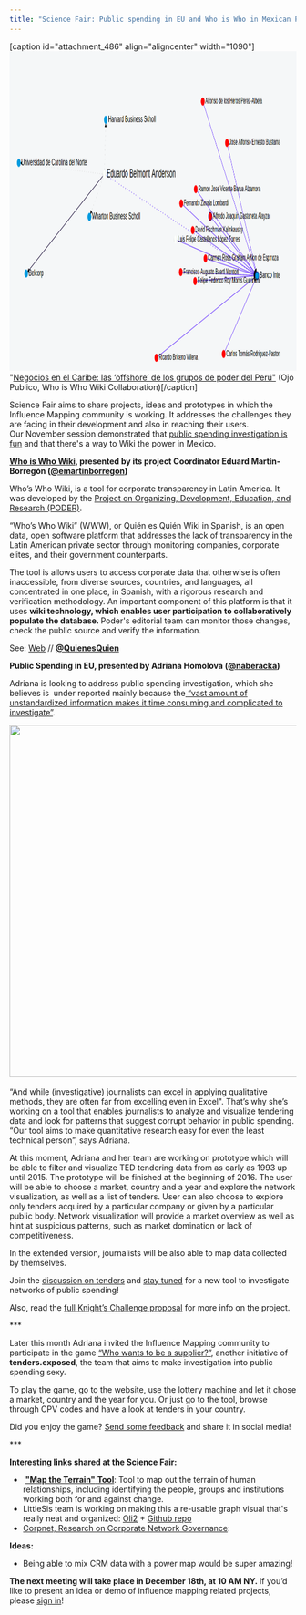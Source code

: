 ```yaml
---
title: "Science Fair: Public spending in EU and Who is Who in Mexican Power"
---
```


[caption id="attachment_486" align="aligncenter" width="1090"]<img class="wp-image-486" src="/assets/images/whoiswho.png" alt="quienesquienpoder_oct2015" width="1090" height="561" /> "<a href="http://ojo-publico.com/102/negocios-en-el-Caribe-las-%20offshore-de-los-grupos-de-poder-del-Peru" target="_blank">Negocios en el Caribe: las ‘offshore’ de los grupos de poder del Perú"</a> (Ojo Publico, Who is Who Wiki Collaboration)[/caption]

Science Fair aims to share projects, ideas and prototypes in which the Influence Mapping community is working. It addresses the challenges they are facing in their development and also in reaching their users. Our November session demonstrated that <a href="http://supplier.tenders.exposed/" target="_blank">public spending investigation is fun</a> and that there's a way to Wiki the power in Mexico.

<!--more-->
<p class="p1"><span class="s1"><b><a href="https://www.quienesquien.wiki/P%C3%A1gina_principal" target="_blank">Who is Who Wiki</a>, presented by its project Coordinator Eduard Martín-Borregón (<a href="https://twitter.com/emartinborregon" target="_blank">@emartinborregon</a>)</b></span></p>
<p class="p1"><span class="s1">Who’s Who Wiki, is a tool for corporate transparency in Latin America. It was developed by the <a href="http://projectpoder.org/es/" target="_blank">Project on Organizing, Development, Education, and Research (PODER)</a>. </span></p>
<p class="p1"><span class="s1">“Who’s Who Wiki” (WWW), or Quién es Quién Wiki in Spanish, is an open data, open software platform that addresses the lack of transparency in the Latin American private sector through monitoring companies, corporate elites, and their government counterparts. </span></p>
<p class="p1"><span class="s1">The tool is allows users to access corporate data that otherwise is often inaccessible, from diverse sources, countries, and languages, all concentrated in one place, in Spanish, with a rigorous research and verification methodology. An important component of this platform is that it uses <b>wiki technology, which enables user participation to collaboratively populate the database. </b>Poder's editorial team can monitor those changes, check the public source and verify the information.</span></p>
See:
<a href="https://www.quienesquien.wiki/P%C3%A1gina_principal" target="_blank">Web</a> // <a href="https://twitter.com/QuienQuienWiki" target="_blank"><strong>@QuienesQuien</strong></a>
<p class="p1"><strong><span class="s1">Public Spending in EU, presented by Adriana Homolova (<a href="https://twitter.com/naberacka" target="_blank">@naberacka</a>)</span></strong></p>
<p class="p1"><span class="s1">Adriana is looking to address public spending investigation, which she believes is<span class="Apple-converted-space">  </span>under reported mainly because the<a href="https://www.newschallenge.org/challenge/data/entries/public-spending-in-a-net" target="_blank"> “vast amount of unstandardized information makes it time consuming and complicated to investigate”</a>. </span></p>
<p class="p1"><a href="http://influencemapping.org/wp-content/uploads/2015/12/Tenders.png"><img class="wp-image-489 aligncenter" src="/assets/images/tenders.png alt="Tenders" width="837" height="618" /></a></p>
<p class="p1"><span class="s1">“And while (investigative) journalists can excel in applying qualitative methods, they are often far from excelling even in Excel". That’s why she’s working on a tool that enables journalists to analyze and visualize tendering data and look for patterns that suggest corrupt behavior in public spending. “Our tool aims to make quantitative research easy for even the least technical person”, says Adriana.</span></p>
<p class="p1"><span class="s1">At this moment, Adriana and her team are working on prototype which will be able to filter and visualize TED tendering data from as early as 1993 up until 2015. The prototype will be finished at the beginning of 2016. The user will be able to choose a market, country and a year and explore the network visualization, as well as a list of tenders. User can also choose to explore only tenders acquired by a particular company or given by a particular public body. Network visualization will provide a market overview as well as hint at suspicious patterns, such as market domination or lack of competitiveness. </span></p>
<p class="p1"><span class="s1">In the extended version, journalists will be also able to map data collected by themselves. </span></p>
<p class="p1"><span class="s1">Join the <a href="http://talk.tenders.exposed" target="_blank">discussion on tenders</a> and <a href="http://elvis.tenders.exposed" target="_blank">stay tuned</a> for a new tool to investigate networks of public spending!</span></p>
<p class="p1"><span class="s1">Also, read the <a href="https://www.newschallenge.org/challenge/data/entries/public-spending-in-a-net" target="_blank">full Knight’s Challenge proposal</a> for more info on the project.</span></p>
<p class="p1">***</p>
<p class="p1"><span class="s1">Later this month Adriana invited the Influence Mapping community to participate in the game <a href="http://supplier.tenders.exposed/" target="_blank">“Who wants to be a supplier?”</a>, another initiative of <strong>tenders.exposed</strong>, the team that aims to make investigation into public spending sexy. </span></p>
<p class="p1"><span class="s1">To play the game, go to the website, use the lottery machine and let it chose a market, country and the year for you. Or just go to the tool, browse through CPV codes and have<span class="Apple-converted-space"> </span>a look at tenders in your country.</span></p>
<p class="p1"><span class="s1">Did you enjoy the game? <a href="https://docs.google.com/forms/d/1DK9u9j_QBSskaP6ma5Fo8wQfngHANW29Ep1XYos7jTw/viewform" target="_blank">Send some feedback</a> and share it in social media!</span></p>
<p class="p1">***</p>
<p class="p1"></p>
<p class="p1"><strong><span class="s1">Interesting links shared at the Science Fair:</span></strong></p>

<ul>
	<li class="p1"><span class="s1"> <a href="https://www.newtactics.org/toolkit/map-terrain" target="_blank"><strong>"Map the Terrain"</strong> <strong>Tool</strong></a>: Tool to map out the terrain of human relationships, including identifying the people, groups and institutions working both for and against change.</span></li>
	<li class="p1"><span class="s1">LittleSis team is working on making this a re-usable graph visual that's really neat and organized:<span class="Apple-converted-space"> <a href="http://oli2.littlesis.org/" target="_blank">Oli2</a> </span>+ <a href="https://github.com/skomputer/oligrapher2/" target="_blank">Github repo</a></span></li>
	<li class="p1"><span class="s1"><a href="http://corpnet.uva.nl/" target="_blank">Corpnet, Research on Corporate Network Governance</a>: </span></li>
</ul>
<p class="p1"><strong><span class="s1">Ideas:</span></strong></p>

<ul>
	<li class="p1"><span class="s1">Being able to mix CRM data with a power map would be super amazing!</span></li>
</ul>
<strong>The next meeting will take place in December 18th, at 10 AM NY. </strong>If you’d like to present an idea or demo of influence mapping related projects, please <a href="http://influencemapping.org/december-science-fair-meet-the-narcodata-influence-mappers/" target="_blank">sign in</a>!
